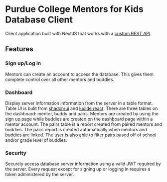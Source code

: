 # Purdue College Mentors for Kids Database Client

Client application built with NextJS that works with a [custom REST API](https://github.com/bkinaan/purdue-cmfk-database-server?tab=readme-ov-file).

## Features

### Sign up/Log in

Mentors can create an account to access the database. This gives them complete control over all other mentors and buddies.

### Dashboard

Display server information information from the server in a table format. Table UI is bulit from [shadcn/ui](https://ui.shadcn.com/docs/components/data-table) and [lucide react](https://lucide.dev/guide/packages/lucide-react). There are three tables on the dashboard: mentor, buddy and pairs. Mentors are created by using the sign up page while buddies are created on the dashboard page within a mentor account. The pairs table is a report created from paired mentors and buddies. The pairs report is created automatically when mentors and buddies are linked. The user is also able to filter pairs based off of school and/or grade level of buddies.

### Security

Securely access database server information using a valid JWT required by the server. Every request except for signing up or logging in requires a token administered by the server.
